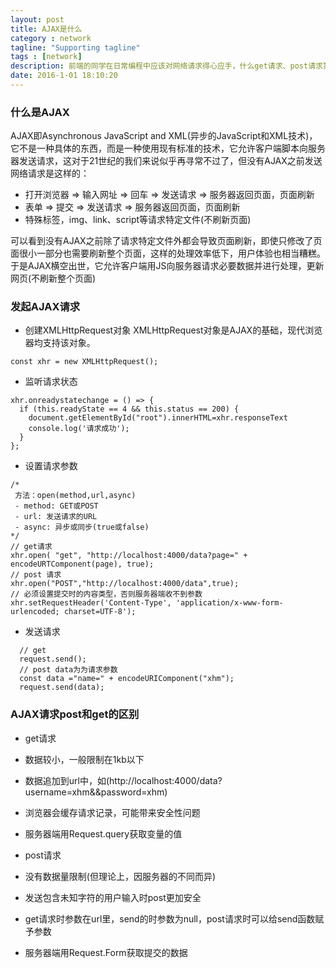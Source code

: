 ```yaml
---
layout: post
title: AJAX是什么
category : network
tagline: "Supporting tagline"
tags : [network]
description: 前端的同学在日常编程中应该对网络请求得心应手，什么get请求、post请求第三方库api一调用得溜溜的，其实这些库基本都是封装的ajax请求，那什么是ajax呢？
date: 2016-1-01 18:10:20
---
```


### **什么是AJAX** 

AJAX即Asynchronous JavaScript and XML(异步的JavaScript和XML技术)，它不是一种具体的东西，而是一种使用现有标准的技术，它允许客户端脚本向服务器发送请求，这对于21世纪的我们来说似乎再寻常不过了，但没有AJAX之前发送网络请求是这样的：
 - 打开浏览器 => 输入网址 => 回车 => 发送请求 => 服务器返回页面，页面刷新
 - 表单 => 提交 => 发送请求 => 服务器返回页面，页面刷新
 - 特殊标签，img、link、script等请求特定文件(不刷新页面)

可以看到没有AJAX之前除了请求特定文件外都会导致页面刷新，即使只修改了页面很小一部分也需要刷新整个页面，这样的处理效率低下，用户体验也相当糟糕。于是AJAX横空出世，它允许客户端用JS向服务器请求必要数据并进行处理，更新网页(不刷新整个页面)

### **发起AJAX请求** 

- 创建XMLHttpRequest对象
  XMLHttpRequest对象是AJAX的基础，现代浏览器均支持该对象。
```
const xhr = new XMLHttpRequest();
```
- 监听请求状态
```
xhr.onreadystatechange = () => {
  if (this.readyState == 4 && this.status == 200) {
    document.getElementById("root").innerHTML=xhr.responseText
    console.log('请求成功');
  }
};

```
- 设置请求参数

```
/*
 方法：open(method,url,async)
 - method: GET或POST
 - url: 发送请求的URL
 - async: 异步或同步(true或false)
*/
// get请求
xhr.open( "get", "http://localhost:4000/data?page=" + encodeURTComponent(page), true);
// post 请求
xhr.open("POST","http://localhost:4000/data",true);
// 必须设置提交时的内容类型，否则服务器端收不到参数 
xhr.setRequestHeader('Content-Type', 'application/x-www-form-urlencoded; charset=UTF-8');
```

- 发送请求

```
  // get
  request.send();
  // post data为为请求参数
  const data ="name=" + encodeURIComponent("xhm");
  request.send(data);
```
  
### **AJAX请求post和get的区别** 

- get请求
 - 数据较小，一般限制在1kb以下
 - 数据追加到url中，如(http://localhost:4000/data?username=xhm&&password=xhm)
 - 浏览器会缓存请求记录，可能带来安全性问题
 - 服务器端用Request.query获取变量的值

- post请求
 - 没有数据量限制(但理论上，因服务器的不同而异)
 - 发送包含未知字符的用户输入时post更加安全
 - get请求时参数在url里，send的时参数为null，post请求时可以给send函数赋予参数
 - 服务器端用Request.Form获取提交的数据

